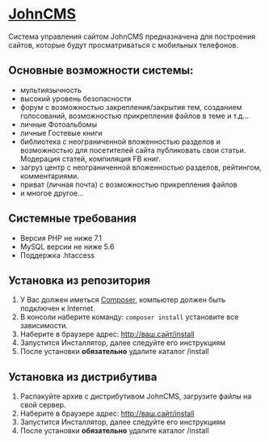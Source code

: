 # [JohnCMS](http://johncms.com)

Система управления сайтом JohnCMS предназначена для построения сайтов, которые будут просматриваться с мобильных телефонов.

## Основные возможности системы:
- мультиязычность
- высокий уровень безопасности
- форум с возможностью закрепления/закрытия тем, созданием голосований,
  возможностью прикрепления файлов в теме и т.д...
- личные Фотоальбомы
- личные Гостевые книги
- библиотека с неограниченной вложенностью разделов и возможностью для посетителей сайта публиковать свои статьи. Модерация статей, компиляция FB книг.
- загруз центр с неограниченной вложенностью разделов, рейтингом, комментариями.
- приват (личная почта) с возможностью прикрепления файлов
- и многое другое...

## Системные требования
- Версия PHP не ниже 7.1
- MySQL версии не ниже 5.6
- Поддержка .htaccess

## Установка из репозитория
1. У Вас должен иметься [Composer](https://getcomposer.org/), компьютер должен быть подключен к Internet.  
2. В консоли наберите команду:  `composer install` установите все зависимости.
3. Наберите в браузере адрес: http://ваш.сайт/install
4. Запустится Инсталлятор, далее следуйте его инструкциям
5. После установки **обязательно** удалите каталог /install

## Установка из дистрибутива
1. Распакуйте архив с дистрибутивом JohnCMS, загрузите файлы на свой сервер.
2. Наберите в браузере адрес: http://ваш.сайт/install
3. Запустится Инсталлятор, далее следуйте его инструкциям
4. После установки **обязательно** удалите каталог /install
